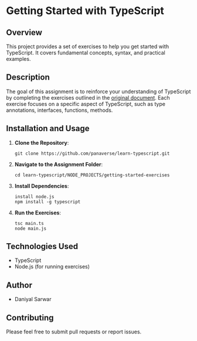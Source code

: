 # Getting Started with TypeScript

## Overview
This project provides a set of exercises to help you get started with TypeScript. It covers fundamental concepts, syntax, and practical examples.

## Description
The goal of this assignment is to reinforce your understanding of TypeScript by completing the exercises outlined in the [original document](https://github.com/panaverse/learn-typescript/blob/master/NODE_PROJECTS/getting-started-exercises.md). Each exercise focuses on a specific aspect of TypeScript, such as type annotations, interfaces, functions, methods.

## Installation and Usage
1. **Clone the Repository**:
   ```
   git clone https://github.com/panaverse/learn-typescript.git
   ```

2. **Navigate to the Assignment Folder**:
   ```
   cd learn-typescript/NODE_PROJECTS/getting-started-exercises
   ```

3. **Install Dependencies**:
   ```
   install node.js
   npm install -g typescript
   ```

4. **Run the Exercises**:
   ```
   tsc main.ts
   node main.js
   ```

## Technologies Used
- TypeScript
- Node.js (for running exercises)

## Author
- Daniyal Sarwar

## Contributing
Please feel free to submit pull requests or report issues.
